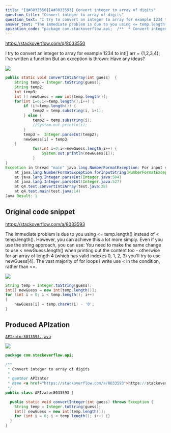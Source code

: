 ```yaml
---
title: "[Q#8033550][A#8033593] Convert integer to array of digits"
question_title: "Convert integer to array of digits"
question_text: "I try to convert an integer to array for example 1234 to int[] arr = {1,2,3,4}; I've written a function But an exception is thrown: Have any ideas?"
answer_text: "The immediate problem is due to you using <= temp.length() instead of < temp.length(). However, you can achieve this a lot more simply. Even if you use the string approach, you can use: You need to make the same change to use < newGuess.length() when printing out the content too - otherwise for an array of length 4 (which has valid indexes 0, 1, 2, 3) you'll try to use newGuess[4]. The vast majority of for loops I write use < in the condition, rather than <=."
apization_code: "package com.stackoverflow.api;  /**  * Convert integer to array of digits  *  * @author APIzator  * @see <a href=\"https://stackoverflow.com/a/8033593\">https://stackoverflow.com/a/8033593</a>  */ public class APIzator8033593 {    public static void convertInteger(int guess) throws Exception {     String temp = Integer.toString(guess);     int[] newGuess = new int[temp.length()];     for (int i = 0; i < temp.length(); i++) {}   } }"
---
```


https://stackoverflow.com/q/8033550

I try to convert an integer to array for example 1234 to int[] arr = {1,2,3,4};
I&#x27;ve written a function
But an exception is thrown:
Have any ideas?


<div class="code-logo"><img src="/stackoverflow.png" /></div>

```java
public static void convertInt2Array(int guess)  {
    String temp = Integer.toString(guess);
    String temp2;
    int temp3;
    int [] newGuess = new int[temp.length()];
    for(int i=0;i<=temp.length();i++) {
        if (i!=temp.length()) {
            temp2 = temp.substring(i, i+1);
        } else {
            temp2 = temp.substring(i);
            //System.out.println(i);
        }
        temp3 =  Integer.parseInt(temp2);    
        newGuess[i] = temp3;
    }
            for(int i=0;i<=newGuess.length;i++) {
                System.out.println(newGuess[i]);
            }          
}
Exception in thread "main" java.lang.NumberFormatException: For input string: ""
    at java.lang.NumberFormatException.forInputString(NumberFormatException.java:65)
    at java.lang.Integer.parseInt(Integer.java:504)
    at java.lang.Integer.parseInt(Integer.java:527)
    at q4.test.convertInt2Array(test.java:28)
    at q4.test.main(test.java:14)
Java Result: 1
```


## Original code snippet

https://stackoverflow.com/a/8033593

The immediate problem is due to you using &lt;= temp.length() instead of &lt; temp.length(). However, you can achieve this a lot more simply. Even if you use the string approach, you can use:
You need to make the same change to use &lt; newGuess.length() when printing out the content too - otherwise for an array of length 4 (which has valid indexes 0, 1, 2, 3) you&#x27;ll try to use newGuess[4]. The vast majority of for loops I write use &lt; in the condition, rather than &lt;=.

<div class="code-logo"><img src="/stackoverflow.png" /></div>

```java
String temp = Integer.toString(guess);
int[] newGuess = new int[temp.length()];
for (int i = 0; i < temp.length(); i++)
{
    newGuess[i] = temp.charAt(i) - '0';
}
```

## Produced APIzation

[`APIzator8033593.java`](https://github.com/pasqualesalza/apization-temp-data/raw/master/search/APIzator8033593.java)

<div class="code-logo"><img src="/apizator.png" /></div>

```java
package com.stackoverflow.api;

/**
 * Convert integer to array of digits
 *
 * @author APIzator
 * @see <a href="https://stackoverflow.com/a/8033593">https://stackoverflow.com/a/8033593</a>
 */
public class APIzator8033593 {

  public static void convertInteger(int guess) throws Exception {
    String temp = Integer.toString(guess);
    int[] newGuess = new int[temp.length()];
    for (int i = 0; i < temp.length(); i++) {}
  }
}

```